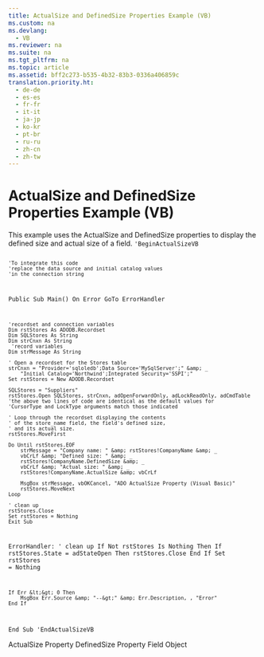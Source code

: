 ```yaml
---
title: ActualSize and DefinedSize Properties Example (VB)
ms.custom: na
ms.devlang: 
  - VB
ms.reviewer: na
ms.suite: na
ms.tgt_pltfrm: na
ms.topic: article
ms.assetid: bff2c273-b535-4b32-83b3-0336a406859c
translation.priority.ht: 
  - de-de
  - es-es
  - fr-fr
  - it-it
  - ja-jp
  - ko-kr
  - pt-br
  - ru-ru
  - zh-cn
  - zh-tw
---
```

# ActualSize and DefinedSize Properties Example (VB)
<?xml version="1.0" encoding="utf-8"?>
<developerReferenceWithoutSyntaxDocument xmlns="http://ddue.schemas.microsoft.com/authoring/2003/5" xmlns:xlink="http://www.w3.org/1999/xlink" xmlns:xsi="http://www.w3.org/2001/XMLSchema-instance" xsi:schemaLocation="http://ddue.schemas.microsoft.com/authoring/2003/5 http://dduestorage.blob.core.windows.net/ddueschema/developer.xsd">
  <introduction>
    <para>This example uses the <legacyLink xlink:href="722803d0-cef5-4d4c-b79d-3f2f58052229">ActualSize</legacyLink> and <legacyLink xlink:href="3ee27314-a305-4fbc-8433-9ee9a909afd6">DefinedSize</legacyLink> properties to display the defined size and actual size of a field.</para>
    <code>'BeginActualSizeVB

    'To integrate this code
    'replace the data source and initial catalog values
    'in the connection string

Public Sub Main()
    On Error GoTo ErrorHandler

    'recordset and connection variables
    Dim rstStores As ADODB.Recordset
    Dim SQLStores As String
    Dim strCnxn As String
     'record variables
    Dim strMessage As String

    ' Open a recordset for the Stores table
    strCnxn = "Provider='sqloledb';Data Source='MySqlServer';" &amp; _
        "Initial Catalog='Northwind';Integrated Security='SSPI';"
    Set rstStores = New ADODB.Recordset
    
    SQLStores = "Suppliers"
    rstStores.Open SQLStores, strCnxn, adOpenForwardOnly, adLockReadOnly, adCmdTable
    'the above two lines of code are identical as the default values for
    'CursorType and LockType arguments match those indicated
    
    ' Loop through the recordset displaying the contents
    ' of the store_name field, the field's defined size,
    ' and its actual size.
    rstStores.MoveFirst

    Do Until rstStores.EOF
        strMessage = "Company name: " &amp; rstStores!CompanyName &amp; _
        vbCrLf &amp; "Defined size: " &amp; _
        rstStores!CompanyName.DefinedSize &amp; _
        vbCrLf &amp; "Actual size: " &amp; _
        rstStores!CompanyName.ActualSize &amp; vbCrLf
        
        MsgBox strMessage, vbOKCancel, "ADO ActualSize Property (Visual Basic)"
        rstStores.MoveNext
    Loop

    ' clean up
    rstStores.Close
    Set rstStores = Nothing
    Exit Sub
    
ErrorHandler:
    ' clean up
    If Not rstStores Is Nothing Then
        If rstStores.State = adStateOpen Then rstStores.Close
    End If
    Set rstStores = Nothing
    
    If Err &lt;&gt; 0 Then
        MsgBox Err.Source &amp; "--&gt;" &amp; Err.Description, , "Error"
    End If
End Sub
'EndActualSizeVB</code>
  </introduction>
  <relatedTopics>
<link xlink:href="722803d0-cef5-4d4c-b79d-3f2f58052229">ActualSize Property</link>
<link xlink:href="3ee27314-a305-4fbc-8433-9ee9a909afd6">DefinedSize Property</link>
<link xlink:href="b10a72fc-3c4b-4186-a70b-993dc9f7a092">Field Object</link>
</relatedTopics>
</developerReferenceWithoutSyntaxDocument>